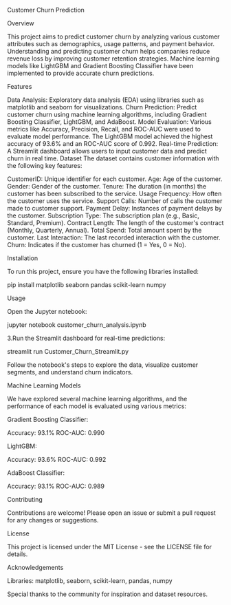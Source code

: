 Customer Churn Prediction

Overview

This project aims to predict customer churn by analyzing various customer attributes such as demographics, usage patterns, and payment behavior. Understanding and predicting customer churn helps companies reduce revenue loss by improving customer retention strategies. Machine learning models like LightGBM and Gradient Boosting Classifier have been implemented to provide accurate churn predictions.

Features

Data Analysis: Exploratory data analysis (EDA) using libraries such as matplotlib and seaborn for visualizations.
Churn Prediction: Predict customer churn using machine learning algorithms, including Gradient Boosting Classifier, LightGBM, and AdaBoost.
Model Evaluation: Various metrics like Accuracy, Precision, Recall, and ROC-AUC were used to evaluate model performance. The LightGBM model achieved the highest accuracy of 93.6% and an ROC-AUC score of 0.992.
Real-time Prediction: A Streamlit dashboard allows users to input customer data and predict churn in real time.
Dataset
The dataset contains customer information with the following key features:


CustomerID: Unique identifier for each customer.
Age: Age of the customer.
Gender: Gender of the customer.
Tenure: The duration (in months) the customer has been subscribed to the service.
Usage Frequency: How often the customer uses the service.
Support Calls: Number of calls the customer made to customer support.
Payment Delay: Instances of payment delays by the customer.
Subscription Type: The subscription plan (e.g., Basic, Standard, Premium).
Contract Length: The length of the customer's contract (Monthly, Quarterly, Annual).
Total Spend: Total amount spent by the customer.
Last Interaction: The last recorded interaction with the customer.
Churn: Indicates if the customer has churned (1 = Yes, 0 = No).

Installation

To run this project, ensure you have the following libraries installed:


pip install matplotlib seaborn pandas scikit-learn numpy

Usage

Open the Jupyter notebook:

jupyter notebook customer_churn_analysis.ipynb

3.Run the Streamlit dashboard for real-time predictions:

streamlit run Customer_Churn_Streamlit.py

Follow the notebook's steps to explore the data, visualize customer segments, and understand churn indicators.

Machine Learning Models

We have explored several machine learning algorithms, and the performance of each model is evaluated using various metrics:

Gradient Boosting Classifier:

Accuracy: 93.1%
ROC-AUC: 0.990

LightGBM:

Accuracy: 93.6%
ROC-AUC: 0.992

AdaBoost Classifier:

Accuracy: 93.1%
ROC-AUC: 0.989

Contributing

Contributions are welcome! Please open an issue or submit a pull request for any changes or suggestions.

License

This project is licensed under the MIT License - see the LICENSE file for details.

Acknowledgements

Libraries: matplotlib, seaborn, scikit-learn, pandas, numpy

Special thanks to the community for inspiration and dataset resources.
